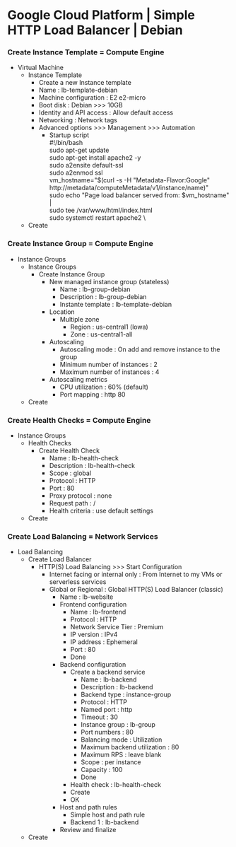 # Google Cloud Platform | Simple HTTP Load Balancer | Debian #

### Create Instance Template = Compute Engine
- Virtual Machine
  - Instance Template
    - Create a new Instance template
    - Name : lb-template-debian
    - Machine configuration : E2 e2-micro
    - Boot disk : Debian >>> 10GB
    - Identity and API access : Allow default access
    - Networking : Network tags
    - Advanced options >>> Management >>> Automation
      - Startup script \
        #!/bin/bash \
        sudo apt-get update \
        sudo apt-get install apache2 -y \
        sudo a2ensite default-ssl \
        sudo a2enmod ssl \
        vm_hostname="$(curl -s -H "Metadata-Flavor:Google" http://metadata/computeMetadata/v1/instance/name)" \
        sudo echo "Page load balancer served from: $vm_hostname" | \
        sudo tee /var/www/html/index.html \
        sudo systemctl restart apache2 \
  - Create

### Create Instance Group = Compute Engine
- Instance Groups
  - Instance Groups
    - Create Instance Group
      - New managed instance group (stateless)
        - Name : lb-group-debian
        - Description : lb-group-debian
        - Instante template : lb-template-debian
      - Location
        - Multiple zone
          - Region : us-central1 (lowa)
          - Zone : us-central1-all
      - Autoscaling
        - Autoscaling mode : On add and remove instance to the group
        - Minimum number of instances : 2
        - Maximum number of instances : 4
      - Autoscaling metrics
        - CPU utilization : 60% (default)
        - Port mapping : http 80
  - Create     

### Create Health Checks = Compute Engine
- Instance Groups
  - Health Checks
    - Create Health Check
      - Name : lb-health-check
      - Description : lb-health-check
      - Scope : global
      - Protocol : HTTP
      - Port : 80
      - Proxy protocol : none
      - Request path : /
      - Health criteria : use default settings 
  - Create  
  
### Create Load Balancing = Network Services
- Load Balancing
  - Create Load Balancer
    - HTTP(S) Load Balancing >>> Start Configuration
      - Internet facing or internal only : From Internet to my VMs or serverless services
      - Global or Regional : Global HTTP(S) Load Balancer (classic)
        - Name : lb-website
        - Frontend configuration 
          - Name : lb-frontend
          - Protocol : HTTP
          - Network Service Tier : Premium
          - IP version : IPv4
          - IP address : Ephemeral
          - Port : 80
          - Done
        - Backend configuration
          - Create a backend service
            - Name : lb-backend
            - Description : lb-backend
            - Backend type : instance-group
            - Protocol : HTTP
            - Named port : http
            - Timeout : 30
            - Instance group : lb-group
            - Port numbers : 80
            - Balancing mode : Utilization
            - Maximum backend utilization : 80
            - Maximum RPS : leave blank
            - Scope : per instance
            - Capacity : 100
            - Done
          - Health check : lb-health-check
          - Create
          - OK
        - Host and path rules
          - Simple host and path rule
          - Backend 1 : lb-backend
        - Review and finalize   
  - Create        


